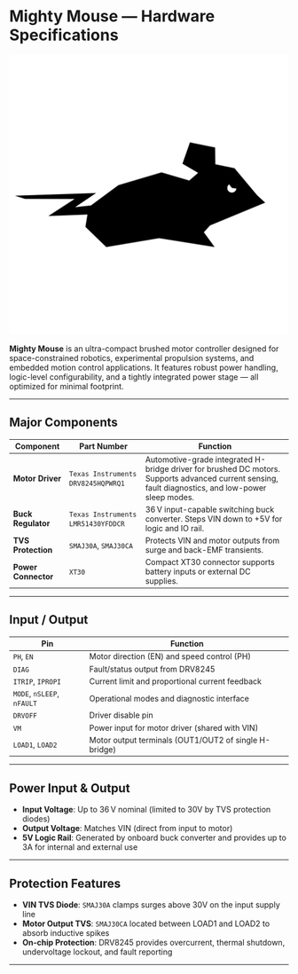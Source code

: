 # Mighty Mouse — Hardware Specifications

<img src="/assets/images/mm/logo.png" class="page-logo" alt="Mighty Mouse Logo">

**Mighty Mouse** is an ultra-compact brushed motor controller designed for space-constrained robotics, experimental propulsion systems, and embedded motion control applications. It features robust power handling, logic-level configurability, and a tightly integrated power stage — all optimized for minimal footprint.

---

## Major Components

| Component              | Part Number               | Function                                           |
|------------------------|---------------------------|----------------------------------------------------|
| **Motor Driver**       | `Texas Instruments DRV8245HQPWRQ1`     | Automotive-grade integrated H-bridge driver for brushed DC motors. Supports advanced current sensing, fault diagnostics, and low-power sleep modes. |
| **Buck Regulator**     | `Texas Instruments LMR51430YFDDCR`     | 36 V input-capable switching buck converter. Steps VIN down to +5V for logic and IO rail. |
| **TVS Protection**     | `SMAJ30A`, `SMAJ30CA`      | Protects VIN and motor outputs from surge and back-EMF transients. |
| **Power Connector**    | `XT30`                 | Compact XT30 connector supports battery inputs or external DC supplies. |


---

## Input / Output

| Pin        | Function                            |
|------------|-------------------------------------|
| `PH`, `EN` | Motor direction (EN) and speed control (PH)  |
| `DIAG`     | Fault/status output from DRV8245    |
| `ITRIP`, `IPROPI` | Current limit and proportional current feedback |
| `MODE`, `nSLEEP`, `nFAULT` | Operational modes and diagnostic interface |
| `DRVOFF`   | Driver disable pin                  |
| `VM`       | Power input for motor driver (shared with VIN) |
| `LOAD1`, `LOAD2` | Motor output terminals (OUT1/OUT2 of single H-bridge) |

---

## Power Input & Output

- **Input Voltage**: Up to 36 V nominal (limited to 30V by TVS protection diodes)
- **Output Voltage**: Matches VIN (direct from input to motor)
- **5V Logic Rail**: Generated by onboard buck converter and provides up to 3A for internal and external use

---

## Protection Features

- **VIN TVS Diode**: `SMAJ30A` clamps surges above 30V on the input supply line
- **Motor Output TVS**: `SMAJ30CA` located between LOAD1 and LOAD2 to absorb inductive spikes
- **On-chip Protection**: DRV8245 provides overcurrent, thermal shutdown, undervoltage lockout, and fault reporting

---